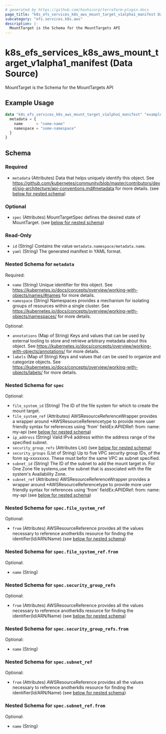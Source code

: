 ```yaml
---
# generated by https://github.com/hashicorp/terraform-plugin-docs
page_title: "k8s_efs_services_k8s_aws_mount_target_v1alpha1_manifest Data Source - terraform-provider-k8s"
subcategory: "efs.services.k8s.aws"
description: |-
  MountTarget is the Schema for the MountTargets API
---
```


# k8s_efs_services_k8s_aws_mount_target_v1alpha1_manifest (Data Source)

MountTarget is the Schema for the MountTargets API

## Example Usage

```terraform
data "k8s_efs_services_k8s_aws_mount_target_v1alpha1_manifest" "example" {
  metadata = {
    name      = "some-name"
    namespace = "some-namespace"
  }
}
```

<!-- schema generated by tfplugindocs -->
## Schema

### Required

- `metadata` (Attributes) Data that helps uniquely identify this object. See https://github.com/kubernetes/community/blob/master/contributors/devel/sig-architecture/api-conventions.md#metadata for more details. (see [below for nested schema](#nestedatt--metadata))

### Optional

- `spec` (Attributes) MountTargetSpec defines the desired state of MountTarget. (see [below for nested schema](#nestedatt--spec))

### Read-Only

- `id` (String) Contains the value `metadata.namespace/metadata.name`.
- `yaml` (String) The generated manifest in YAML format.

<a id="nestedatt--metadata"></a>
### Nested Schema for `metadata`

Required:

- `name` (String) Unique identifier for this object. See https://kubernetes.io/docs/concepts/overview/working-with-objects/names/#names for more details.
- `namespace` (String) Namespaces provides a mechanism for isolating groups of resources within a single cluster. See https://kubernetes.io/docs/concepts/overview/working-with-objects/namespaces/ for more details.

Optional:

- `annotations` (Map of String) Keys and values that can be used by external tooling to store and retrieve arbitrary metadata about this object. See https://kubernetes.io/docs/concepts/overview/working-with-objects/annotations/ for more details.
- `labels` (Map of String) Keys and values that can be used to organize and categorize objects. See https://kubernetes.io/docs/concepts/overview/working-with-objects/labels/ for more details.


<a id="nestedatt--spec"></a>
### Nested Schema for `spec`

Optional:

- `file_system_id` (String) The ID of the file system for which to create the mount target.
- `file_system_ref` (Attributes) AWSResourceReferenceWrapper provides a wrapper around *AWSResourceReferencetype to provide more user friendly syntax for references using 'from' fieldEx:APIIDRef:	from:	  name: my-api (see [below for nested schema](#nestedatt--spec--file_system_ref))
- `ip_address` (String) Valid IPv4 address within the address range of the specified subnet.
- `security_group_refs` (Attributes List) (see [below for nested schema](#nestedatt--spec--security_group_refs))
- `security_groups` (List of String) Up to five VPC security group IDs, of the form sg-xxxxxxxx. These must befor the same VPC as subnet specified.
- `subnet_id` (String) The ID of the subnet to add the mount target in. For One Zone file systems,use the subnet that is associated with the file system's Availability Zone.
- `subnet_ref` (Attributes) AWSResourceReferenceWrapper provides a wrapper around *AWSResourceReferencetype to provide more user friendly syntax for references using 'from' fieldEx:APIIDRef:	from:	  name: my-api (see [below for nested schema](#nestedatt--spec--subnet_ref))

<a id="nestedatt--spec--file_system_ref"></a>
### Nested Schema for `spec.file_system_ref`

Optional:

- `from` (Attributes) AWSResourceReference provides all the values necessary to reference anotherk8s resource for finding the identifier(Id/ARN/Name) (see [below for nested schema](#nestedatt--spec--file_system_ref--from))

<a id="nestedatt--spec--file_system_ref--from"></a>
### Nested Schema for `spec.file_system_ref.from`

Optional:

- `name` (String)



<a id="nestedatt--spec--security_group_refs"></a>
### Nested Schema for `spec.security_group_refs`

Optional:

- `from` (Attributes) AWSResourceReference provides all the values necessary to reference anotherk8s resource for finding the identifier(Id/ARN/Name) (see [below for nested schema](#nestedatt--spec--security_group_refs--from))

<a id="nestedatt--spec--security_group_refs--from"></a>
### Nested Schema for `spec.security_group_refs.from`

Optional:

- `name` (String)



<a id="nestedatt--spec--subnet_ref"></a>
### Nested Schema for `spec.subnet_ref`

Optional:

- `from` (Attributes) AWSResourceReference provides all the values necessary to reference anotherk8s resource for finding the identifier(Id/ARN/Name) (see [below for nested schema](#nestedatt--spec--subnet_ref--from))

<a id="nestedatt--spec--subnet_ref--from"></a>
### Nested Schema for `spec.subnet_ref.from`

Optional:

- `name` (String)
